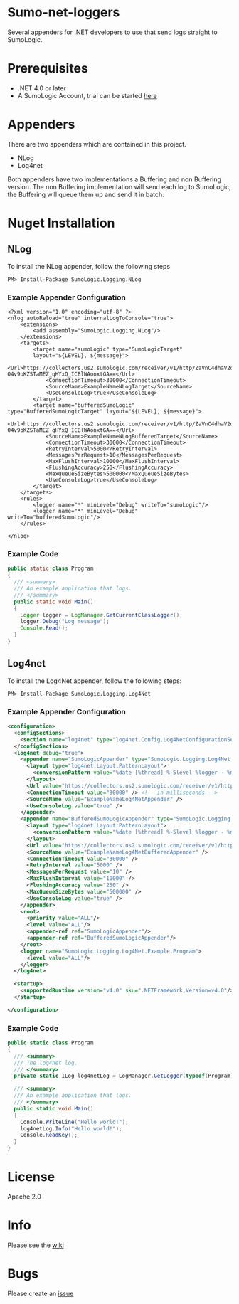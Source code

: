 # Sumo-net-loggers

Several appenders for .NET developers to use that send logs straight to SumoLogic.

# Prerequisites
* .NET 4.0 or later
* A SumoLogic Account, trial can be started [here](https://www.sumologic.com/)

# Appenders

There are two appenders which are contained in this project.
* NLog
* Log4net

Both appenders have two implementations a Buffering and non Buffering version.
The non Buffering implementation will send each log to SumoLogic, the Buffering will queue them up and send it in batch.

# Nuget Installation

## NLog
To install the NLog appender, follow the following steps
```
PM> Install-Package SumoLogic.Logging.NLog
```

### Example Appender Configuration
```
<?xml version="1.0" encoding="utf-8" ?>
<nlog autoReload="true" internalLogToConsole="true">
	<extensions>
		<add assembly="SumoLogic.Logging.NLog"/>
	</extensions>
	<targets>
		<target name="sumoLogic" type="SumoLogicTarget"
		layout="${LEVEL}, ${message}">
			<Url>https://collectors.us2.sumologic.com/receiver/v1/http/ZaVnC4dhaV2dpl93h4mEkdCBwxHuX5fI1Yh_75Lhk8GtiMxsATMRTuebaZTDknk5dlFvjvYI7ZvraaHaA2NPq-O4v9bKZSTaMEZ_qHYxQ_ICBlWAonxtGA==</Url>
			<ConnectionTimeout>30000</ConnectionTimeout>
			<SourceName>ExampleNameNLogTarget</SourceName>
			<UseConsoleLog>true</UseConsoleLog>
		</target>
		<target name="bufferedSumoLogic" type="BufferedSumoLogicTarget" layout="${LEVEL}, ${message}">
			<Url>https://collectors.us2.sumologic.com/receiver/v1/http/ZaVnC4dhaV2dpl93h4mEkdCBwxHuX5fI1Yh_75Lhk8GtiMxsATMRTuebaZTDknk5dlFvjvYI7ZvraaHaA2NPq-O4v9bKZSTaMEZ_qHYxQ_ICBlWAonxtGA==</Url>
			<SourceName>ExampleNameNLogBufferedTarget</SourceName>
			<ConnectionTimeout>30000</ConnectionTimeout>
			<RetryInterval>5000</RetryInterval>
			<MessagesPerRequest>10</MessagesPerRequest>
			<MaxFlushInterval>10000</MaxFlushInterval>
			<FlushingAccuracy>250</FlushingAccuracy>
			<MaxQueueSizeBytes>500000</MaxQueueSizeBytes>
			<UseConsoleLog>true</UseConsoleLog>
		</target>
	</targets>
	<rules>
		<logger name="*" minLevel="Debug" writeTo="sumoLogic"/>
		<logger name="*" minLevel="Debug" writeTo="bufferedSumoLogic"/>
	</rules>

</nlog>
```

### Example Code
```java
public static class Program
{
  /// <summary>
  /// An example application that logs.
  /// </summary>
  public static void Main()
  {
    Logger logger = LogManager.GetCurrentClassLogger();
    logger.Debug("Log message");
    Console.Read();
  }
}
```

## Log4net
To install the Log4Net appender, follow the following steps:
```
PM> Install-Package SumoLogic.Logging.Log4Net
```

### Example Appender Configuration
```xml
<configuration>
  <configSections>
    <section name="log4net" type="log4net.Config.Log4NetConfigurationSectionHandler, log4net"/>
  </configSections>
  <log4net debug="true">
    <appender name="SumoLogicAppender" type="SumoLogic.Logging.Log4Net.SumoLogicAppender, SumoLogic.Logging.Log4Net">
	  <layout type="log4net.Layout.PatternLayout">
	    <conversionPattern value="%date [%thread] %-5level %logger - %message%newline"/>
	  </layout>
	  <Url value="https://collectors.us2.sumologic.com/receiver/v1/http/your_endpoint_here==" />
	  <ConnectionTimeout value="30000" /> <!-- in milliseconds -->
	  <SourceName value="ExampleNameLog4NetAppender" />
	  <UseConsoleLog value="true" />
    </appender>
	<appender name="BufferedSumoLogicAppender" type="SumoLogic.Logging.Log4Net.BufferedSumoLogicAppender, SumoLogic.Logging.Log4Net">
	  <layout type="log4net.Layout.PatternLayout">
	    <conversionPattern value="%date [%thread] %-5level %logger - %message%newline"/>
      </layout>
	  <Url value="https://collectors.us2.sumologic.com/receiver/v1/http/your_endpoint_here==" />
	  <SourceName value="ExampleNameLog4NetBufferedAppender" />
      <ConnectionTimeout value="30000" />
      <RetryInterval value="5000" />
      <MessagesPerRequest value="10" />
      <MaxFlushInterval value="10000" />
      <FlushingAccuracy value="250" />
      <MaxQueueSizeBytes value="500000" />
	  <UseConsoleLog value="true" />
	</appender>
	<root>
	  <priority value="ALL"/>
	  <level value="ALL"/>
	  <appender-ref ref="SumoLogicAppender"/>
	  <appender-ref ref="BufferedSumoLogicAppender"/>
	</root>
	<logger name="SumoLogic.Logging.Log4Net.Example.Program">
	  <level value="ALL"/>
	</logger>
  </log4net>

  <startup>
    <supportedRuntime version="v4.0" sku=".NETFramework,Version=v4.0"/>
  </startup>

</configuration>

```

### Example Code
```c#
public static class Program
{
  /// <summary>
  /// The log4net log.
  /// </summary>
  private static ILog log4netLog = LogManager.GetLogger(typeof(Program));

  /// <summary>
  /// An example application that logs.
  /// </summary>
  public static void Main()
  {
    Console.WriteLine("Hello world!");
    log4netLog.Info("Hello world!");
    Console.ReadKey();
  }
}
```


# License
Apache 2.0

# Info
Please see the [wiki](https://github.com/mcplusa/sumologic-net-appenders/wiki)

# Bugs
Please create an [issue](https://github.com/mcplusa/sumologic-net-appenders/issues)

